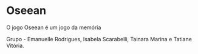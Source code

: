 # Oseean
O jogo Oseean é um jogo da memória

Grupo - Emanuelle Rodrigues, Isabela Scarabelli, Tainara Marina e Tatiane Vitória.
